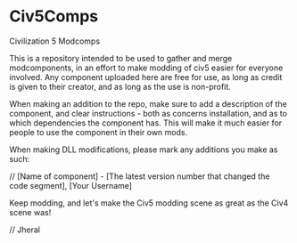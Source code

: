 Civ5Comps
=========

Civilization 5 Modcomps

This is a repository intended to be used to gather and merge modcomponents, in an effort to make modding of civ5 easier for everyone involved. Any component uploaded here are free for use, as long as credit is given to their creator, and as long as the use is non-profit.

When making an addition to the repo, make sure to add a description of the component, and clear instructions - both as concerns installation, and as to which dependencies the component has. This will make it much easier for people to use the component in their own mods.

When making DLL modifications, please mark any additions you make as such:

 // [Name of component] - [The latest version number that changed the code segment], [Your Username]

Keep modding, and let's make the Civ5 modding scene as great as the Civ4 scene was!

// Jheral
